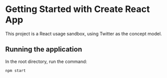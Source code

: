 # Getting Started with Create React App


This project is a React usage sandbox, using Twitter as the concept model.

## Running the application

In the root directory, run the command:

`npm start`
